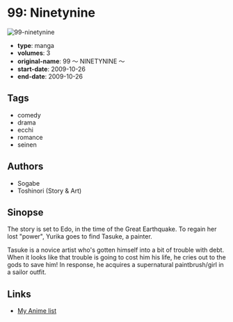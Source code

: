 # 99: Ninetynine

![99-ninetynine](https://cdn.myanimelist.net/images/manga/1/40319.jpg)

-   **type**: manga
-   **volumes**: 3
-   **original-name**: 99 ～ NINETYNINE ～
-   **start-date**: 2009-10-26
-   **end-date**: 2009-10-26

## Tags

-   comedy
-   drama
-   ecchi
-   romance
-   seinen

## Authors

-   Sogabe
-   Toshinori (Story & Art)

## Sinopse

The story is set to Edo, in the time of the Great Earthquake. To regain her lost "power", Yurika goes to find Tasuke, a painter.

Tasuke is a novice artist who's gotten himself into a bit of trouble with debt. When it looks like that trouble is going to cost him his life, he cries out to the gods to save him! In response, he acquires a supernatural paintbrush/girl in a sailor outfit.

## Links

-   [My Anime list](https://myanimelist.net/manga/25036/99__Ninetynine)
